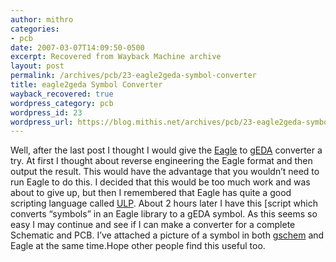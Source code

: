 ```yaml
---
author: mithro
categories:
- pcb
date: 2007-03-07T14:09:50-0500
excerpt: Recovered from Wayback Machine archive
layout: post
permalink: /archives/pcb/23-eagle2geda-symbol-converter
title: eagle2geda Symbol Converter
wayback_recovered: true
wordpress_category: pcb
wordpress_id: 23
wordpress_url: https://blog.mithis.net/archives/pcb/23-eagle2geda-symbol-converter
---
```

Well, after the last post I thought I would give the [Eagle](http://www.cadsoftusa.com/) to [gEDA](http://www.geda.seul.org/) converter a try. At first I thought about reverse engineering the Eagle format and then output the result. This would have the advantage that you wouldn’t need to run Eagle to do this. I decided that this would be too much work and was about to give up, but then I remembered that Eagle has quite a good scripting language called [ULP](http://www.cadsoftusa.com/Tour/tour12.htm). About 2 hours later I have this [script which converts “symbols” in an Eagle library to a gEDA symbol. As this seems so easy I may continue and see if I can make a converter for a complete Schematic and PCB. I’ve attached a picture of a symbol in both [gschem](http://www.geda.seul.org/tools/gschem/index.html) and Eagle at the same time.Hope other people find this useful too.
[](http://blog.mithis.net/wp-content/uploads/2007/03/eagle2geda.png)